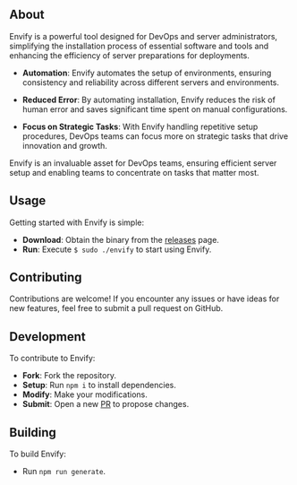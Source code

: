 ## About

Envify is a powerful tool designed for DevOps and server administrators, simplifying the installation process of essential software and tools and enhancing the efficiency of server preparations for deployments.

- **Automation**: Envify automates the setup of environments, ensuring consistency and reliability across different servers and environments.

- **Reduced Error**: By automating installation, Envify reduces the risk of human error and saves significant time spent on manual configurations.

- **Focus on Strategic Tasks**: With Envify handling repetitive setup procedures, DevOps teams can focus more on strategic tasks that drive innovation and growth.

Envify is an invaluable asset for DevOps teams, ensuring efficient server setup and enabling teams to concentrate on tasks that matter most.

## Usage

Getting started with Envify is simple:

- **Download**: Obtain the binary from the [releases](https://github.com/TheAhmedGad/envify/releases) page.
- **Run**: Execute `$ sudo ./envify` to start using Envify.

## Contributing

Contributions are welcome! If you encounter any issues or have ideas for new features, feel free to submit a pull request on GitHub.

## Development

To contribute to Envify:

- **Fork**: Fork the repository.
- **Setup**: Run `npm i` to install dependencies.
- **Modify**: Make your modifications.
- **Submit**: Open a new [PR](https://github.com/TheAhmedGad/envify/pulls) to propose changes.

## Building

To build Envify:

- Run `npm run generate`.